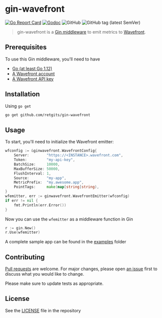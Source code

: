 # gin-wavefront

[![Go Report Card](https://goreportcard.com/badge/github.com/retgits/gin-wavefront?style=flat-square)](https://goreportcard.com/report/github.com/retgits/gin-wavefront)
[![Godoc](https://img.shields.io/badge/godoc-reference-blue.svg?style=flat-square)](https://godoc.org/github.com/retgits/gin-wavefront)
![GitHub](https://img.shields.io/github/license/retgits/gin-wavefront?style=flat-square)
![GitHub tag (latest SemVer)](https://img.shields.io/github/v/tag/retgits/gin-wavefront?sort=semver&style=flat-square)

> gin-wavefront is a [Gin middleware](https://github.com/gin-gonic) to emit metrics to [Wavefront](https://www.wavefront.com/).

## Prerequisites

To use this Gin middleware, you'll need to have

* [Go (at least Go 1.12)](https://golang.org/dl/)
* [A Wavefront account](https://www.wavefront.com/sign-up/)
* [A Wavefront API key](https://docs.wavefront.com/wavefront_api.html)

## Installation

Using `go get`

```bash
go get github.com/retgits/gin-wavefront
```

## Usage

To start, you'll need to initialize the Wavefront emitter:

```go
wfconfig := &ginwavefront.WavefrontConfig{
    Server:        "https://<INSTANCE>.wavefront.com",
    Token:         "my-api-key",
    BatchSize:     10000,
    MaxBufferSize: 50000,
    FlushInterval: 1,
    Source:        "my-app",
    MetricPrefix:  "my.awesome.app",
    PointTags:     make(map[string]string),
}
wfemitter, err := ginwavefront.WavefrontEmitter(wfconfig)
if err != nil {
    fmt.Println(err.Error())
}
```

Now you can use the `wfemitter` as a middleware function in Gin

```go
r := gin.New()
r.Use(wfemitter)
```

A complete sample app can be found in the [examples](./examples) folder

## Contributing

[Pull requests](https://github.com/retgits/gin-wavefront/pulls) are welcome. For major changes, please open [an issue](https://github.com/retgits/gin-wavefront/issues) first to discuss what you would like to change.

Please make sure to update tests as appropriate.

## License

See the [LICENSE](./LICENSE) file in the repository
